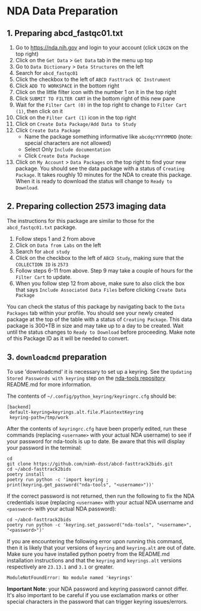 # NDA Data Preparation

## 1. Preparing abcd_fastqc01.txt

1. Go to https://nda.nih.gov and login to your account (click `LOGIN` on the top right)
1. Click on the `Get Data` > `Get Data` tab in the menu up top
1. Go to `Data Dictionary` > `Data Structures` on the left
1. Search for `abcd_fastqc01`
1. Click the checkbox to the left of `ABCD Fasttrack QC Instrument`
1. Click `ADD TO WORKSPACE` in the bottom right
1. Click on the little filter icon with the number 1 on it in the top right
1. Click `SUBMIT TO FILTER CART` in the bottom right of this new pane
1. Wait for the `Filter Cart (0)` in the top right to change to `Filter Cart (1)`, then click on it
1. Click on the `Filter Cart (1)` icon in the top right
1. Click on `Create Data Package/Add Data to Study`
1. Click `Create Data Package`
    - Name the package something informative like `abcdqcYYYYMMDD` (note: special characters are not allowed)
    - Select Only `Include documentation`
    - Click `Create Data Package`
1. Click on `My Account` > `Data Packages` on the top right to find your new package. You should see the data package with a status of `Creating Package`. It takes roughly 10 minutes for the NDA to create this package. When it is ready to download the status will change to `Ready to Download`.

## 2. Preparing collection 2573 imaging data

The instructions for this package are similar to those for the `abcd_fastqc01.txt` package.

1. Follow steps 1 and 2 from above
1. Click on `Data from Labs` on the left
1. Search for `abcd study`
1. Click on the checkbox to the left of `ABCD Study`, making sure that the `COLLECTION ID` is `2573`
1. Follow steps 6-11 from above. Step 9 may take a couple of hours for the `Filter Cart` to update.
1. When you follow step 12 from above, make sure to also click the box that says `Include Associated Data Files` before clicking `Create Data Package`

You can check the status of this package by navigating back to the `Data Packages` tab within your profile. You should see your newly created package at the top of the table with a status of `Creating Package`. This data package is 300+TB in size and may take up to a day to be created. Wait until the status changes to `Ready to Download` before proceeding. Make note of this Package ID as it will be needed to convert.

## 3. `downloadcmd` preparation

To use 'downloadcmd' it is necessary to set up a keyring. See the `Updating Stored Passwords with keyring` step on the [nda-tools repository](https://github.com/NDAR/nda-tools) README.md for more information.

The contents of `~/.config/python_keyring/keyringrc.cfg` should be:

```shell
[backend]
 default-keyring=keyrings.alt.file.PlaintextKeyring
 keyring-path=/tmp/work
```

After the contents of `keyringrc.cfg` have been properly edited, run these commands (replacing `<username>` with your actual NDA username) to see if your password for nda-tools is up to date. Be aware that this will display your password in the terminal:

```shell
cd
git clone https://github.com/nimh-dsst/abcd-fasttrack2bids.git
cd ~/abcd-fasttrack2bids
poetry install
poetry run python -c 'import keyring ; print(keyring.get_password("nda-tools", "<username>"))'
```

If the correct password is not returned, then run the following to fix the NDA credentials issue (replacing `<username>` with your actual NDA username and `<password>` with your actual NDA password):

```shell
cd ~/abcd-fasttrack2bids
poetry run python -c 'keyring.set_password("nda-tools", "<username>", "<password>")'
```

If you are encountering the following error upon running this command, then it is likely that your versions of `keyring` and `keyring.alt` are out of date. Make sure you have installed python poetry from the README.md installation instructions and that the `keyring` and `keyrings.alt` versions respectively are `23.13.1` and `3.1` or greater.

`ModuleNotFoundError: No module named 'keyrings'`

**Important Note**: your NDA password and keyring password cannot differ. It's also important to be careful if you use exclamation marks or other special characters in the password that can trigger keyring issues/errors.
